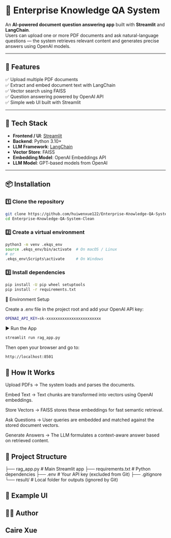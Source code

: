 # 🏢 Enterprise Knowledge QA System

An **AI-powered document question answering app** built with **Streamlit** and **LangChain**.  
Users can upload one or more PDF documents and ask natural-language questions — the system retrieves relevant content and generates precise answers using OpenAI models.

---

## 🚀 Features
✅ Upload multiple PDF documents  
✅ Extract and embed document text with LangChain  
✅ Vector search using FAISS  
✅ Question answering powered by OpenAI API  
✅ Simple web UI built with Streamlit  

---

## 🧰 Tech Stack
- **Frontend / UI**: [Streamlit](https://streamlit.io/)
- **Backend**: Python 3.10+  
- **LLM Framework**: [LangChain](https://github.com/hwchase17/langchain)  
- **Vector Store**: FAISS  
- **Embedding Model**: OpenAI Embeddings API  
- **LLM Model**: GPT-based models from OpenAI  

---

## 📦 Installation

### 1️⃣ Clone the repository
```bash
git clone https://github.com/huiwenxue122/Enterprise-Knowledge-QA-System-Clean.git
cd Enterprise-Knowledge-QA-System-Clean
```
### 2️⃣ Create a virtual environment
```bash
python3 -m venv .ekqs_env
source .ekqs_env/bin/activate  # On macOS / Linux
# or
.ekqs_env\Scripts\activate     # On Windows
```
### 3️⃣ Install dependencies
```bash
pip install -U pip wheel setuptools
pip install -r requirements.txt
```
🔑 Environment Setup

Create a .env file in the project root and add your OpenAI API key:
```bash
OPENAI_API_KEY=sk-xxxxxxxxxxxxxxxxxxxxxxxx
```
▶️ Run the App
```bash
streamlit run rag_app.py
```

Then open your browser and go to:
```bash
http://localhost:8501
```
## 🧠 How It Works

Upload PDFs → The system loads and parses the documents.

Embed Text → Text chunks are transformed into vectors using OpenAI embeddings.

Store Vectors → FAISS stores these embeddings for fast semantic retrieval.

Ask Questions → User queries are embedded and matched against the stored document vectors.

Generate Answers → The LLM formulates a context-aware answer based on retrieved content.

## 📂 Project Structure
├── rag_app.py             # Main Streamlit app
├── requirements.txt       # Python dependencies
├── .env                   # Your API key (excluded from Git)
├── .gitignore
└── result/                # Local folder for outputs (ignored by Git)

## 📸 Example UI

## 🧑‍💻 Author

## Caire Xue






